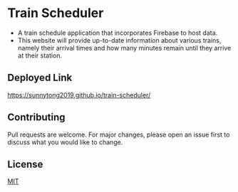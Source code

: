 # Train Scheduler
* A train schedule application that incorporates Firebase to host data. 
* This website will provide up-to-date information about various trains, namely their arrival times and how many minutes remain until they arrive at their station.


## Deployed Link
https://sunnytong2019.github.io/train-scheduler/


## Contributing
Pull requests are welcome. For major changes, please open an issue first to discuss what you would like to change.


## License
[MIT](https://choosealicense.com/licenses/mit/)